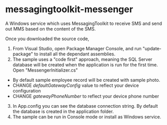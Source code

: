 # messagingtoolkit-messenger

A Windows service which uses MessagingToolkit to receive SMS and send out MMS based on the content of the SMS.

Once you downloaded the source code,

1. From Visual Studio, open Package Manager Console, and run "update-package" to install all the dependant assemblies.
2. The sample uses a "code first" approach, meaning the SQL Server database will be created when the application is run for the first time. Open "MessengerInitializer.cs" 
- By default sample employee record will be created with sample photo.
- CHANGE *defaultGatewayConfig* value to reflect your device configuration
- CHANGE *gatewayPhoneNumber* to reflect your device phone number
3. In App.config you can see the database connection string. By default the database is created in the application folder.
4. The sample can be run in Console mode or install as Windows service.

